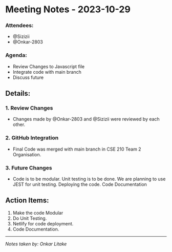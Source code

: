 # Meeting Notes - 2023-10-29

### Attendees: 
- @Sizizii
- @Onkar-2803


### Agenda:
- Review Changes to Javascript file
- Integrate code with main branch
- Discuss future

## Details:

### 1. Review Changes
- Changes made by @Onkar-2803 and @Sizizii were reviewed by each other.

### 2. GitHub Integration
- Final Code was merged with main branch in CSE 210 Team 2 Organisation.

### 3. Future Changes
- Code is to be modular. Unit testing is to be done. We are planning to use JEST for unit testing. Deploying the code. Code Documentation

## Action Items:
1. Make the code Modular
2. Do Unit Testing.
3. Netlify for code deployment.
4. Code Documentation.

---

_Notes taken by: Onkar Litake_

